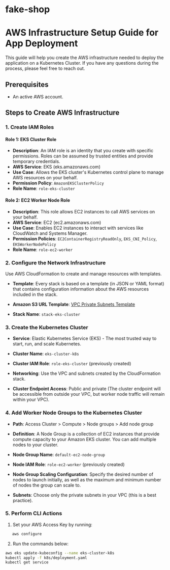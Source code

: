 # fake-shop

# AWS Infrastructure Setup Guide for App Deployment

This guide will help you create the AWS infrastructure needed to deploy the application on a Kubernetes Cluster. If you have any questions during the process, please feel free to reach out.

## Prerequisites

- An active AWS account.

## Steps to Create AWS Infrastructure

### 1. Create IAM Roles

#### Role 1: EKS Cluster Role
- **Description**: An IAM role is an identity that you create with specific permissions. Roles can be assumed by trusted entities and provide temporary credentials.
- **AWS Service**: EKS (eks.amazonaws.com)
- **Use Case**: Allows the EKS cluster's Kubernetes control plane to manage AWS resources on your behalf.
- **Permission Policy**: `AmazonEKSClusterPolicy`
- **Role Name**: `role-eks-cluster`

#### Role 2: EC2 Worker Node Role
- **Description**: This role allows EC2 instances to call AWS services on your behalf.
- **AWS Service**: EC2 (ec2.amazonaws.com)
- **Use Case**: Enables EC2 instances to interact with services like CloudWatch and Systems Manager.
- **Permission Policies**: `EC2ContainerRegistryReadOnly`, `EKS_CNI_Policy`, `EKSWorkerNodePolicy`
- **Role Name**: `role-ec2-worker`

### 2. Configure the Network Infrastructure

Use AWS CloudFormation to create and manage resources with templates.

- **Template**: Every stack is based on a template (in JSON or YAML format) that contains configuration information about the AWS resources included in the stack.
  
- **Amazon S3 URL Template**: 
  [VPC Private Subnets Template](https://s3.us-west-2.amazonaws.com/amazon-eks/cloudformation/2020-10-29/amazon-eks-vpc-private-subnets.yaml)
  
- **Stack Name**: `stack-eks-cluster`

### 3. Create the Kubernetes Cluster

- **Service**: Elastic Kubernetes Service (EKS) - The most trusted way to start, run, and scale Kubernetes.
  
- **Cluster Name**: `eks-cluster-k8s`
  
- **Cluster IAM Role**: `role-eks-cluster` (previously created)

- **Networking**: Use the VPC and subnets created by the CloudFormation stack.
  
- **Cluster Endpoint Access**: Public and private (The cluster endpoint will be accessible from outside your VPC, but worker node traffic will remain within your VPC).

### 4. Add Worker Node Groups to the Kubernetes Cluster

- **Path**: Access Cluster > Compute > Node groups > Add node group
  
- **Definition**: A Node Group is a collection of EC2 instances that provide compute capacity to your Amazon EKS cluster. You can add multiple nodes to your cluster.
  
- **Node Group Name**: `default-ec2-node-group`
  
- **Node IAM Role**: `role-ec2-worker` (previously created)

- **Node Group Scaling Configuration**: Specify the desired number of nodes to launch initially, as well as the maximum and minimum number of nodes the group can scale to.
  
- **Subnets**: Choose only the private subnets in your VPC (this is a best practice).

### 5. Perform CLI Actions

1. Set your AWS Access Key by running:
```bash
   aws configure
```
2. Run the commands below:
```bash
aws eks update-kubeconfig --name eks-cluster-k8s
kubectl apply -f k8s/deployment.yaml
kubectl get service
```
